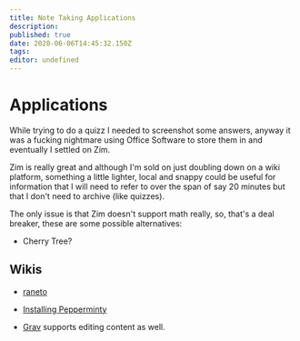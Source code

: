 ```yaml
---
title: Note Taking Applications
description: 
published: true
date: 2020-06-06T14:45:32.150Z
tags: 
editor: undefined
---
```


# Applications
While trying to do a quizz I needed to screenshot some answers, anyway it was a fucking nightmare using Office Software to store them in and eventually I settled on Zim.

Zim is really great and although I'm sold on just doubling down on a wiki platform, something a little lighter, local and snappy could be useful for information that I will need to refer to over the span of say 20 minutes but that I don't need to archive (like quizzes).

The only issue is that Zim doesn't support math really, so, that's a deal breaker, these are some possible alternatives:

* Cherry Tree?

## Wikis
* [raneto](http://docs.raneto.com/install/installing-raneto)

* [Installing Pepperminty](/University/Installing-Pepperminty.md)
* [Grav](https://learn.getgrav.org/16/admin-panel/page/editor) supports editing content as well.
